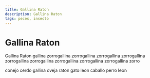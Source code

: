 ```yaml
---
title: Gallina Raton
description: Gallina Raton
tags: peces, insecto
---
```


# Gallina Raton

Gallina Raton gallina zorrogallina zorrogallina zorrogallina zorrogallina zorrogallina zorrogallina zorrogallina zorrogallina zorrogallina zorro

conejo cerdo gallina oveja raton gato leon caballo perro leon